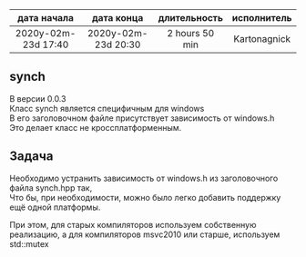 
| дата начала         |   дата конца        | длительность   | исполнитель  |
|:-------------------:|:-------------------:|:--------------:|:------------:|
| 2020y-02m-23d 17:40 | 2020y-02m-23d 20:30 | 2 hours 50 min | Kartonagnick |

synch
-----

В версии 0.0.3  
Класс synch является специфичным для windows  
В его заголовочном файле присутствует зависимость от windows.h  
Это делает класс не кроссплатформенным.  

Задача
------
Необходимо устранить зависимость от windows.h из заголовочного файла synch.hpp так,  
Что бы, при необходимости, можно было легко добавить поддержку ещё одной платформы.  

При этом, для старых компиляторов используем собственную реализацию,
а для компиляторов msvc2010 или старше, используем std::mutex  

                                                                                      
